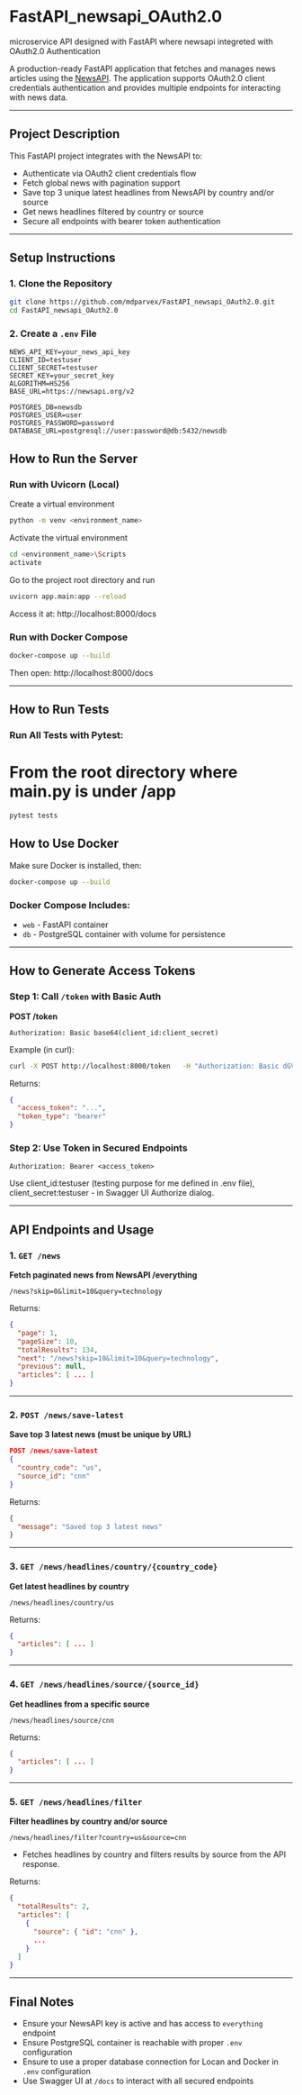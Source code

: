 # FastAPI_newsapi_OAuth2.0
microservice API designed with FastAPI where newsapi integreted with OAuth2.0 Authentication

A production-ready FastAPI application that fetches and manages news articles using the [NewsAPI](https://newsapi.org). The application supports OAuth2.0 client credentials authentication and provides multiple endpoints for interacting with news data.

---

## Project Description

This FastAPI project integrates with the NewsAPI to:

- Authenticate via OAuth2 client credentials flow
- Fetch global news with pagination support
- Save top 3 unique latest headlines from NewsAPI by country and/or source
- Get news headlines filtered by country or source
- Secure all endpoints with bearer token authentication

---

## Setup Instructions

### 1. Clone the Repository

```bash
git clone https://github.com/mdparvex/FastAPI_newsapi_OAuth2.0.git
cd FastAPI_newsapi_OAuth2.0
```

### 2. Create a `.env` File

```env
NEWS_API_KEY=your_news_api_key
CLIENT_ID=testuser
CLIENT_SECRET=testuser
SECRET_KEY=your_secret_key
ALGORITHM=HS256
BASE_URL=https://newsapi.org/v2

POSTGRES_DB=newsdb
POSTGRES_USER=user
POSTGRES_PASSWORD=password
DATABASE_URL=postgresql://user:password@db:5432/newsdb
```


## How to Run the Server

### Run with Uvicorn (Local)
Create a virtual environment
```bash
python -m venv <environment_name>
```
Activate the virtual environment
```bash
cd <environment_name>\Scripts
activate
```
Go to the project root directory and run
```bash
uvicorn app.main:app --reload
```

Access it at: http://localhost:8000/docs

### Run with Docker Compose

```bash
docker-compose up --build
```

Then open: http://localhost:8000/docs

---

## How to Run Tests

### Run All Tests with Pytest:
# From the root directory where main.py is under /app
```bash
pytest tests
```
## How to Use Docker

Make sure Docker is installed, then:

```bash
docker-compose up --build
```

### Docker Compose Includes:

- `web` - FastAPI container
- `db` - PostgreSQL container with volume for persistence

---

## How to Generate Access Tokens

### Step 1: Call `/token` with Basic Auth

**POST /token**

```http
Authorization: Basic base64(client_id:client_secret)
```

Example (in curl):

```bash
curl -X POST http://localhost:8000/token   -H "Authorization: Basic dGVzdHVzZXI6dGVzdHVzZXI="
```

Returns:

```json
{
  "access_token": "...",
  "token_type": "bearer"
}
```

### Step 2: Use Token in Secured Endpoints

```http
Authorization: Bearer <access_token>
```

Use client_id:testuser (testing purpose for me defined in .env file), client_secret:testuser - in Swagger UI Authorize dialog.

---

## API Endpoints and Usage

### 1. `GET /news`

**Fetch paginated news from NewsAPI /everything**

```http
/news?skip=0&limit=10&query=technology
```

Returns:

```json
{
  "page": 1,
  "pageSize": 10,
  "totalResults": 134,
  "next": "/news?skip=10&limit=10&query=technology",
  "previous": null,
  "articles": [ ... ]
}
```

---

### 2. `POST /news/save-latest`

**Save top 3 latest news (must be unique by URL)**

```json
POST /news/save-latest
{
  "country_code": "us",
  "source_id": "cnn"
}
```

Returns:

```json
{
  "message": "Saved top 3 latest news"
}
```

---

### 3. `GET /news/headlines/country/{country_code}`

**Get latest headlines by country**

```http
/news/headlines/country/us
```

Returns:

```json
{
  "articles": [ ... ]
}
```

---

### 4. `GET /news/headlines/source/{source_id}`

**Get headlines from a specific source**

```http
/news/headlines/source/cnn
```

Returns:

```json
{
  "articles": [ ... ]
}
```

---

### 5. `GET /news/headlines/filter`

**Filter headlines by country and/or source**

```http
/news/headlines/filter?country=us&source=cnn
```

- Fetches headlines by country and filters results by source from the API response.

Returns:

```json
{
  "totalResults": 2,
  "articles": [
    {
      "source": { "id": "cnn" },
      ...
    }
  ]
}
```

---

## Final Notes

- Ensure your NewsAPI key is active and has access to `everything` endpoint
- Ensure PostgreSQL container is reachable with proper `.env` configuration
- Ensure to use a proper database connection for Locan and Docker in `.env` configuration
- Use Swagger UI at `/docs` to interact with all secured endpoints

